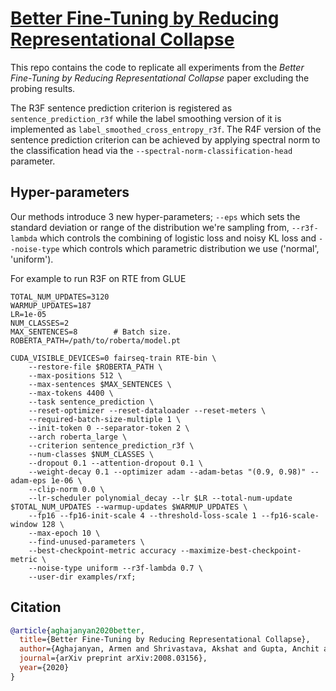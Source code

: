 [Better Fine-Tuning by Reducing Representational Collapse](https://arxiv.org/abs/2008.03156)
=====================
This repo contains the code to replicate all experiments from the _Better Fine-Tuning by Reducing Representational Collapse_ paper excluding the probing results.

The R3F sentence prediction criterion is registered as `sentence_prediction_r3f` while the label smoothing version of it is implemented as `label_smoothed_cross_entropy_r3f`. The R4F version of the sentence prediction criterion can be achieved by applying spectral norm to the classification head via the `--spectral-norm-classification-head` parameter.

## Hyper-parameters
Our methods introduce 3 new hyper-parameters; `--eps` which sets the standard deviation or range of the distribution we're sampling from, `--r3f-lambda` which controls the combining of logistic loss and noisy KL loss and `--noise-type` which controls which parametric distribution we use ('normal', 'uniform').

For example to run R3F on RTE from GLUE

```
TOTAL_NUM_UPDATES=3120
WARMUP_UPDATES=187
LR=1e-05
NUM_CLASSES=2
MAX_SENTENCES=8        # Batch size.
ROBERTA_PATH=/path/to/roberta/model.pt

CUDA_VISIBLE_DEVICES=0 fairseq-train RTE-bin \
    --restore-file $ROBERTA_PATH \
    --max-positions 512 \
    --max-sentences $MAX_SENTENCES \
    --max-tokens 4400 \
    --task sentence_prediction \
    --reset-optimizer --reset-dataloader --reset-meters \
    --required-batch-size-multiple 1 \
    --init-token 0 --separator-token 2 \
    --arch roberta_large \
    --criterion sentence_prediction_r3f \
    --num-classes $NUM_CLASSES \
    --dropout 0.1 --attention-dropout 0.1 \
    --weight-decay 0.1 --optimizer adam --adam-betas "(0.9, 0.98)" --adam-eps 1e-06 \
    --clip-norm 0.0 \
    --lr-scheduler polynomial_decay --lr $LR --total-num-update $TOTAL_NUM_UPDATES --warmup-updates $WARMUP_UPDATES \
    --fp16 --fp16-init-scale 4 --threshold-loss-scale 1 --fp16-scale-window 128 \
    --max-epoch 10 \
    --find-unused-parameters \
    --best-checkpoint-metric accuracy --maximize-best-checkpoint-metric \
    --noise-type uniform --r3f-lambda 0.7 \
    --user-dir examples/rxf;
```

## Citation
```bibtex
@article{aghajanyan2020better,
  title={Better Fine-Tuning by Reducing Representational Collapse},
  author={Aghajanyan, Armen and Shrivastava, Akshat and Gupta, Anchit and Goyal, Naman and Zettlemoyer, Luke and Gupta, Sonal},
  journal={arXiv preprint arXiv:2008.03156},
  year={2020}
}
```
